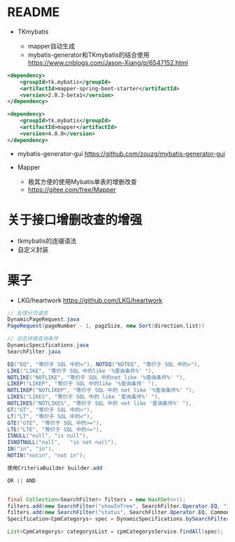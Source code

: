 # README

- TKmybatis

  - mapper自动生成
  - mybatis-generator和TKmybatis的结合使用 <https://www.cnblogs.com/Jason-Xiang/p/6547152.html>

```xml
<dependency>
    <groupId>tk.mybatis</groupId>
    <artifactId>mapper-spring-boot-starter</artifactId>
    <version>2.0.3-beta1</version>
</dependency>

<dependency>
    <groupId>tk.mybatis</groupId>
    <artifactId>mapper</artifactId>
    <version>4.0.0</version>
</dependency>
```

- mybatis-generator-gui https://github.com/zouzg/mybatis-generator-gui

-  Mapper
    
    - 极其方便的使用Mybatis单表的增删改查 
    - https://gitee.com/free/Mapper


# 关于接口增删改查的增强

- tkmybatis的连缀语法
- 自定义封装


# 栗子

- LKG/heartwork https://github.com/LKG/heartwork

```java
// 处理分页请求
DynamicPageRequest.java 
PageRequest(pageNumber - 1, pagzSize, new Sort(direction,list))

// 动态拼接查询条件
DynamicSpecifications.java 
SearchFilter.java 

EQ("EQ", "等价于 SQL 中的="), NOTEQ("NOTEQ", "等价于 SQL 中的="), 
LIKE("LIKE", "等价于 SQL 中的like '%查询条件%' "), 
NOTLIKE("NOTLIKE", "等价于 SQL 中的not like '%查询条件%' "), 
LIKEP("LIKEP", "等价于 SQL 中的like '%查询条件' "), 
NOTLIKEP("NOTLIKEP", "等价于 SQL 中的 not like '%查询条件%' "), 
LIKES("LIKES", "等价于 SQL 中的 like '查询条件%' "),
NOTLIKES("NOTLIKES", "等价于 SQL 中的 not like '查询条件%' "),
GT("GT", "等价于 SQL 中的>"), 
LT("LT", "等价于 SQL 中的<"), 
GTE("GTE", "等价于 SQL 中的>="), 
LTE("LTE", "等价于 SQL 中的<="), 
ISNULL("null", "is null"), 
ISNOTNULL("null",	"is not null"), 
IN("in", "in"), 
NOTIN("notin", "not in");

使用CriteriaBuilder builder.add

OR || AND


final Collection<SearchFilter> filters = new HashSet<>();
filters.add(new SearchFilter("showInTree", SearchFilter.Operator.EQ, "1"));
filters.add(new SearchFilter("status", SearchFilter.Operator.EQ, CommonConst.Status.enabled));
Specification<CpmCategorys> spec = DynamicSpecifications.bySearchFilter(filters, CpmCategorys.class);

List<CpmCategorys> categorysList = cpmCategorysService.findAll(spec);
```